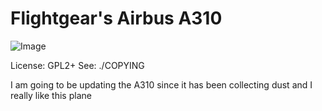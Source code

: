 Flightgear's Airbus A310
========================

![Image](https://cloud.githubusercontent.com/assets/10859459/10907079/ee4941e2-81db-11e5-8e89-15febaea2e2e.png)

License: GPL2+
See: ./COPYING


I am going to be updating the A310 since it has been collecting dust and I really like this plane
